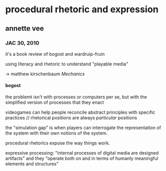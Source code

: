 # procedural rhetoric and expression
## annette vee
### JAC 30, 2010

it's a book review of bogost and wardruip-fruin

using literacy and rhetoric to understand "playable media"

-> matthew kirschenbaum *Mechanics*

#### bogost

the problemt isn't with processes or computers per se, but with the simplified version of processes that they enact

videogames can help people reconcile abstract principles with specific practices // rhetorical positions are always *particular* positions

the "simulation gap" is when players can interrogate the representation of the system with their own notions of the system.

procedural rhetorics expose the way things work.

expressive processing: "internal processes of digital media are designed artifacts" and they "operate both on and in terms of humanly meaningful elements and structures"
